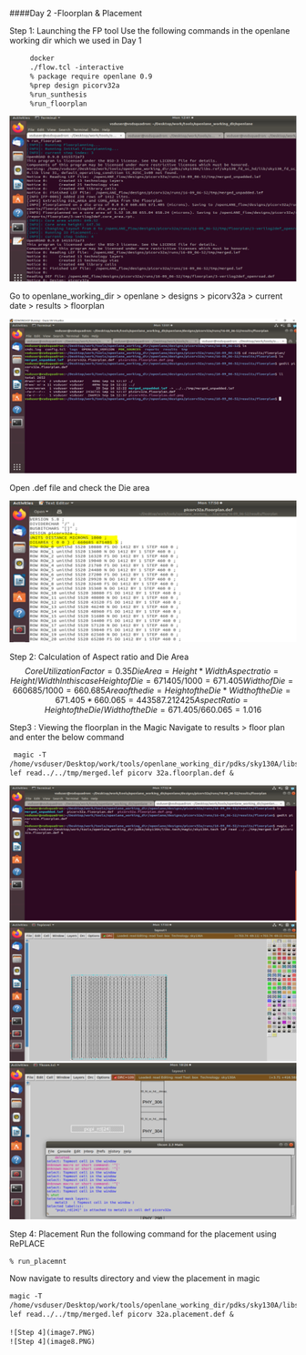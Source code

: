 ####Day 2 -Floorplan & Placement

Step 1: Launching the FP tool 
 Use the following commands in the openlane working dir which we used in Day 1
    
```console
     docker
     ./flow.tcl -interactive
     % package require openlane 0.9
     %prep design picorv32a
     %run_sunthesis
     %run_floorplan
```
![Step 1](Image1.PNG)

 Go to openlane_working_dir > openlane > designs > picorv32a > current date > results > floorplan 

![Step 1](image2.PNG) 

 Open .def file and check the Die area

![Step 1](image3.PNG)

Step 2: Calculation of Aspect ratio and Die Area
$$
 Core Utilization Factor = 0.35
 Die Area = Height * Width
 Aspect ratio = Height/Width 
 In this case 
 Height of Die = 671405/1000 = 671.405
 Width of Die  = 660685/1000 = 660.685
 Area of the die = Height of the Die * Width of the Die = 671.405 * 660.065 = 443587.212425
 Aspect Ratio = Height of the Die / Width of the Die = 671.405/660.065 = 1.016
$$

Step3 : Viewing the floorplan in the Magic 
 Navigate to results > floor plan and enter the below command

```console
 magic -T /home/vsduser/Desktop/work/tools/openlane_working_dir/pdks/sky130A/libs.tech/magtc/sky130A.tech lef read../../tmp/merged.lef picorv 32a.floorplan.def &
```

![Step 3](image4.PNG)
![Step 3](image5.PNG)
![Step 3](image6.PNG)

Step 4: Placement
 Run the following command for the placement using RePLACE
 ```console
 % run_placemnt
 ```
 Now navigate to results directory and view the placement in magic  
 ```console
 magic -T /home/vsduser/Desktop/work/tools/openlane_working_dir/pdks/sky130A/libs.tech/magtc/sky130A.tech lef read../../tmp/merged.lef picorv 32a.placement.def &

![Step 4](image7.PNG)
![Step 4](image8.PNG)





